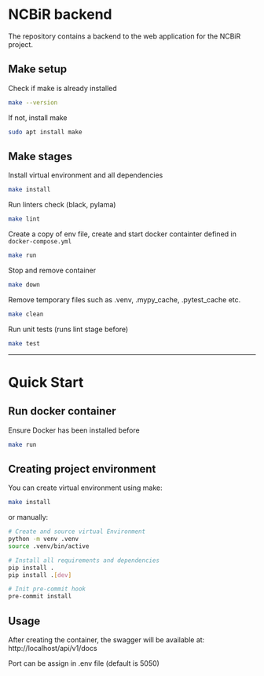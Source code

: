 # NCBiR backend

The repository contains a backend to the web application for the NCBiR project.


## Make setup
Check if make is already installed
```bash
make --version
```
If not, install make
```bash
sudo apt install make
```


## Make stages
Install virtual environment and all dependencies
```bash
make install
```
Run linters check (black, pylama)
```bash
make lint
```
Create a copy of env file, create and start docker containter defined in `docker-compose.yml`
```bash
make run
```
Stop and remove container
```bash
make down
```
Remove temporary files such as .venv, .mypy_cache, .pytest_cache etc.
```bash
make clean
```
Run unit tests (runs lint stage before)
```bash
make test
```
___

# Quick Start


## Run docker container
Ensure Docker has been installed before
```bash
make run
```


## Creating project environment
You can create virtual environment using make:
```bash
make install
```
or manually:
```bash
# Create and source virtual Environment
python -m venv .venv
source .venv/bin/active

# Install all requirements and dependencies
pip install .
pip install .[dev]

# Init pre-commit hook
pre-commit install
```


## Usage
After creating the container, the swagger will be available at:
http://localhost/api/v1/docs

Port can be assign in .env file (default is 5050)

